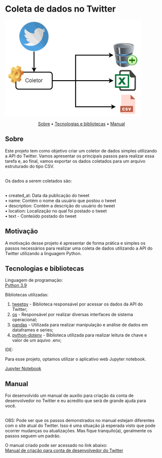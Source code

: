 
<h1>Coleta de dados no Twitter</h1>

![](doc_imgs/img_twitter_data_collect.png)

<p align = center> 
<a href = '#description'>Sobre</a> •
<a href = '#tecnologies'>Tecnologias e bibliotecas</a> •
<a href = '#Manual'>Manual</a>
</p>


<h2 id = 'description'> Sobre</h2>

Este projeto tem como objetivo criar um coletor de dados simples utilizando a API do Twitter.  Vamos apresentar os principais passos para realizar essa tarefa e, ao final, vamos exportar os dados coletados para um arquivo estruturado do tipo CSV.<br><br>

Os dados a serem coletados são:<br><br>

• created_at: Data da publicação do tweet <br>
• name: Contém o nome da usuário que postou o tweet <br>
• description: Contém a descrição do usuário do tweet <br>
• location: Localização no qual foi postado o tweet <br>
• text - Conteúdo postado do tweet <br>

<h2 id = 'description'> Motivação</h2>

A motivação desse projeto é apresentar de forma prática e simples os passos necessários para realizar uma coleta de dados utilizando a API do Twitter utilizando a linguagem Python.

<h2 id = 'tecnologies'> Tecnologias e bibliotecas </h2>
<p>Linguagem de programação:<br>
<a href='https://www.python.org'>Python 3.9</a>

Bibliotecas utilizadas:<br> 
1.	<a href='https://www.tweepy.org/'>tweetpy</a> - Biblioteca responsável por acessar os dados da API do Twitter;<br> 
2.	<a href='https://docs.python.org/pt-br/3.7/library/os.html'>os</a> - Responsável por realizar diversas interfaces de sistema operacional; <br>
3.	<a href='https://pandas.pydata.org/docs/index.html'>pandas</a> - Utilizada para realizar manipulação e análise de dados em dataframes e series; <br>
4.	<a href='https://pypi.org/project/python-dotenv/'>python-dotenv</a> - Biblioteca utilizada para realizar leitura de chave e valor de um aquivo .env; <br>


IDE:<br>

Para esse projeto, optamos utilizar o aplicativo web Jupyter notebook.<br>

<a href='https://jupyter.org/'>Jupyter Notebook</a>


<h2 id = 'Manual'> Manual</h2>
Foi desenvolvido um manual de auxilio para criação da conta de desenvolvedor no Twitter e eu acredito que será de grande ajuda para você.<br><br>

OBS: Pode ser que os passos demonstrados no manual estejam diferentes com o site atual do Twitter. Isso é uma situação já esperada visto que pode ocorrer mudanças ou atualizações. Mas fique tranquilo(a), geralmente os passos seguem um padrão.<br>

O manual criado pode ser acessado no link abaixo:<br>
<a href='https://github.com/ProfLeandroLessa/twitter_data_colect/blob/master/manual/cria%C3%A7%C3%A3o_conta_desenvolvedor_Twitter.pdf'>Manual de criação para conta de desenvolvedor do Twitter</a>






